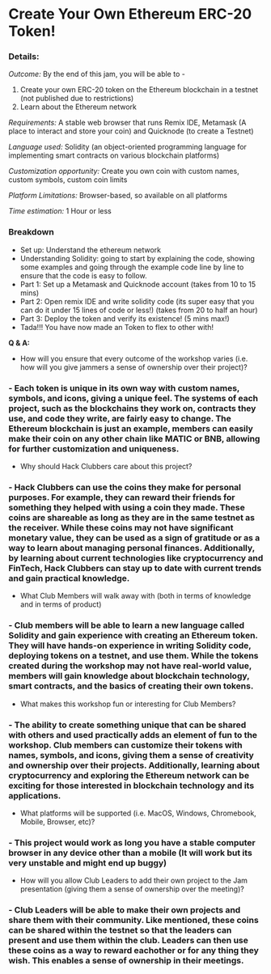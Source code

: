 # Create Your Own Ethereum ERC-20 Token!

### Details:
_Outcome:_ By the end of this jam, you will be able to - 
1. Create your own ERC-20 token on the Ethereum blockchain in a testnet (not published due to restrictions)
2. Learn about the Ethereum network

_Requirements:_ A stable web browser that runs Remix IDE, Metamask (A place to interact and store your coin) and Quicknode (to create a Testnet) 

_Language used:_ Solidity (an object-oriented programming language for implementing smart contracts on various blockchain platforms)

_Customization opportunity:_ Create you own coin with custom names, custom symbols, custom coin limits

_Platform Limitations:_ Browser-based, so available on all platforms

_Time estimation:_ 1 Hour or less 

### Breakdown
- Set up: Understand the ethereum network
- Understanding Solidity: going to start by explaining the code, showing some examples and going through the example code line by line to ensure that the code is easy to follow.
- Part 1: Set up a Metamask and Quicknode account (takes from 10 to 15 mins)
- Part 2: Open remix IDE and write solidity code (its super easy that you can do it under 15 lines of code or less!) (takes from 20 to half an hour)
- Part 3: Deploy the token and verify its existence! (5 mins max!)
- Tada!!! You have now made an Token to flex to other with! 

**Q & A:**
- How will you ensure that every outcome of the workshop varies (i.e. how will you give jammers a sense of ownership over their project)?
### -  Each token is unique in its own way with custom names, symbols, and icons, giving a unique feel. The systems of each project, such as the blockchains they work on, contracts they use, and code they write, are fairly easy to change. The Ethereum blockchain is just an example, members can easily make their coin on any other chain like MATIC or BNB, allowing for further customization and uniqueness.
- Why should Hack Clubbers care about this project?
### - Hack Clubbers can use the coins they make for personal purposes. For example, they can reward their friends for something they helped with using a coin they made. These coins are shareable as long as they are in the same testnet as the receiver. While these coins may not have significant monetary value, they can be used as a sign of gratitude or as a way to learn about managing personal finances. Additionally, by learning about current technologies like cryptocurrency and FinTech, Hack Clubbers can stay up to date with current trends and gain practical knowledge.
- What Club Members will walk away with (both in terms of knowledge and in terms of product)
### - Club members will be able to learn a new language called Solidity and gain experience with creating an Ethereum token. They will have hands-on experience in writing Solidity code, deploying tokens on a testnet, and use them. While the tokens created during the workshop may not have real-world value, members will gain knowledge about blockchain technology, smart contracts, and the basics of creating their own tokens.
- What makes this workshop fun or interesting for Club Members?
### - The ability to create something unique that can be shared with others and used practically adds an element of fun to the workshop. Club members can customize their tokens with names, symbols, and icons, giving them a sense of creativity and ownership over their projects. Additionally, learning about cryptocurrency and exploring the Ethereum network can be exciting for those interested in blockchain technology and its applications.
- What platforms will be supported (i.e. MacOS, Windows, Chromebook, Mobile, Browser, etc)?
### - This project would work as long you have a stable computer browser in any device other than a mobile (It will work but its very unstable and might end up buggy) 
- How will you allow Club Leaders to add their own project to the Jam presentation (giving them a sense of ownership over the meeting)?
### - Club Leaders will be able to make their own projects and share them with their community. Like mentioned, these coins can be shared within the testnet so that the leaders can present and use them within the club. Leaders can then use these coins as a way to reward eachother or for any thing they wish. This enables a sense of ownership in their meetings.
